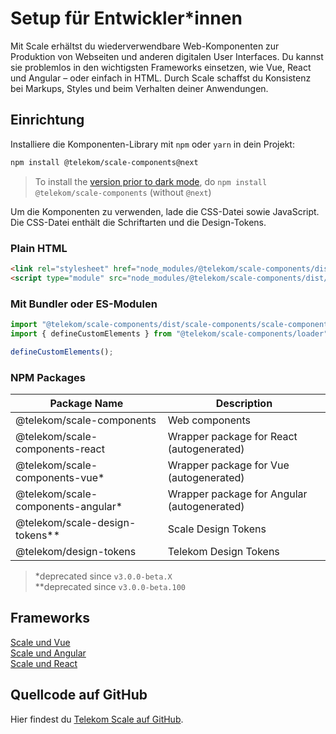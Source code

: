 # Setup für Entwickler\*innen

Mit Scale erhältst du wiederverwendbare Web-Komponenten zur Produktion von Webseiten und anderen digitalen User Interfaces. Du kannst sie problemlos in den wichtigsten Frameworks einsetzen, wie Vue, React und Angular – oder einfach in HTML. Durch Scale schaffst du Konsistenz bei Markups, Styles und beim Verhalten deiner Anwendungen.

## Einrichtung

Installiere die Komponenten-Library mit `npm` oder `yarn` in dein Projekt:

```bash
npm install @telekom/scale-components@next
```

> To install the <a href="https://github.com/telekom/scale/releases/tag/v3.0.0-beta.53" target="_blank" rel="noopener noreferrer">version prior to dark mode</a>, do `npm install @telekom/scale-components` (without `@next`)

Um die Komponenten zu verwenden, lade die CSS-Datei sowie JavaScript. Die CSS-Datei enthält die Schriftarten und die Design-Tokens.

### Plain HTML

```html
<link rel="stylesheet" href="node_modules/@telekom/scale-components/dist/scale-components/scale-components.css">
<script type="module" src="node_modules/@telekom/scale-components/dist/scale-components/scale-components.esm.js"></script>
```

### Mit Bundler oder ES-Modulen

```js
import "@telekom/scale-components/dist/scale-components/scale-components.css";
import { defineCustomElements } from "@telekom/scale-components/loader";

defineCustomElements();
```

### NPM Packages

| Package Name                        | Description                                 |
| ----------------------------------- | ------------------------------------------- |
| @telekom/scale-components           | Web components                              |
| @telekom/scale-components-react     | Wrapper package for React (autogenerated)   |
| @telekom/scale-components-vue\*     | Wrapper package for Vue (autogenerated)     |
| @telekom/scale-components-angular\* | Wrapper package for Angular (autogenerated) |
| @telekom/scale-design-tokens\*\*    | Scale Design Tokens                         |
| @telekom/design-tokens              | Telekom Design Tokens                       |

> \*deprecated since `v3.0.0-beta.X`  
> \*\*deprecated since `v3.0.0-beta.100`

## Frameworks

[Scale und Vue](./?path=/docs/setup-info-scale-and-vue--page)<br/>
[Scale und Angular](./?path=/docs/setup-info-scale-and-angular--page)<br/>
[Scale und React](./?path=/docs/setup-info-scale-and-react--page)

## Quellcode auf GitHub

Hier findest du [Telekom Scale auf GitHub](https://github.com/telekom/scale/).
